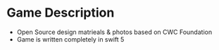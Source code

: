 # Game Description 

- Open Source  design matrieals  & photos based on  CWC Foundation   
- Game is written completely in swift  5  
